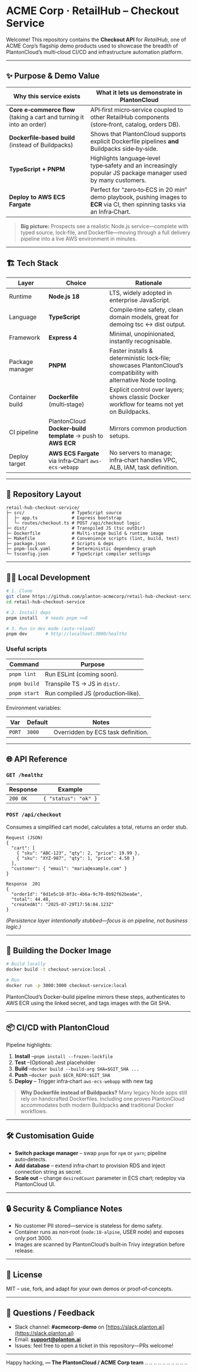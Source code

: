 # ACME Corp · **RetailHub – Checkout Service**

Welcome! This repository contains the **Checkout API** for *RetailHub*, one of ACME Corp’s flagship demo products used
to showcase the breadth of PlantonCloud’s multi‑cloud CI/CD and infrastructure automation platform.

---

## ✨ Purpose & Demo Value

| Why this service exists                                               | What it lets us demonstrate in PlantonCloud                                                                                  |
|-----------------------------------------------------------------------|------------------------------------------------------------------------------------------------------------------------------|
| **Core e‑commerce flow** (taking a cart and turning it into an order) | API‑first micro‑service coupled to other RetailHub components (store‑front, catalog, orders DB).                             |
| **Dockerfile‑based build** (instead of Buildpacks)                    | Shows that PlantonCloud supports explicit Dockerfile pipelines **and** Buildpacks side‑by‑side.                              |
| **TypeScript + PNPM**                                                 | Highlights language‑level type‑safety and an increasingly popular JS package manager used by many customers.                 |
| **Deploy to AWS  ECS  Fargate**                                       | Perfect for “zero‑to‑ECS in 20 min” demo playbook, pushing images to **ECR** via CI, then spinning tasks via an Infra‑Chart. |

> **Big picture:** Prospects see a realistic Node.js service—complete with typed source, lock‑file, and
> Dockerfile—moving through a full delivery pipeline into a live AWS environment in minutes.

---

## 🏗️ Tech  Stack

| Layer           | Choice                                                        | Rationale                                                                                                        |
|-----------------|---------------------------------------------------------------|------------------------------------------------------------------------------------------------------------------|
| Runtime         | **Node.js 18**                                                | LTS, widely adopted in enterprise JavaScript.                                                                    |
| Language        | **TypeScript**                                                | Compile‑time safety, clean domain models, great for demoing tsc ↔ dist output.                                   |
| Framework       | **Express  4**                                                | Minimal, unopinionated, instantly recognisable.                                                                  |
| Package manager | **PNPM**                                                      | Faster installs & deterministic lock‑file; showcases PlantonCloud’s compatibility with alternative Node tooling. |
| Container build | **Dockerfile** (multi‑stage)                                  | Explicit control over layers; shows classic Docker workflow for teams not yet on Buildpacks.                     |
| CI pipeline     | PlantonCloud **Docker‑build template** → push to **AWS  ECR** | Mirrors common production setups.                                                                                |
| Deploy target   | **AWS  ECS  Fargate** via Infra‑Chart `aws-ecs-webapp`        | No servers to manage; infra‑chart handles VPC, ALB, IAM, task definition.                                        |

---

## 🚚 Repository Layout

```
retail-hub-checkout-service/
├─ src/                  # TypeScript source
│  ├─ app.ts             # Express bootstrap
│  └─ routes/checkout.ts # POST /api/checkout logic
├─ dist/                 # Transpiled JS (tsc outDir)
├─ Dockerfile            # Multi-stage build & runtime image
├─ Makefile              # Convenience scripts (lint, build, test)
├─ package.json          # Scripts & deps
├─ pnpm-lock.yaml        # Deterministic dependency graph
└─ tsconfig.json         # TypeScript compiler settings
```

---

## 🧑‍💻 Local Development

```bash
# 1. Clone
git clone https://github.com/planton-acmecorp/retail-hub-checkout-service.git
cd retail-hub-checkout-service

# 2. Install deps
pnpm install   # needs pnpm >=8

# 3. Run in dev mode (auto‑reload)
pnpm dev       # http://localhost:3000/healthz
```

### Useful scripts

| Command      | Purpose                            |
|--------------|------------------------------------|
| `pnpm lint`  | Run ESLint (coming soon).          |
| `pnpm build` | Transpile TS → JS in `dist/`.      |
| `pnpm start` | Run compiled JS (production‑like). |

Environment variables:

| Var    | Default | Notes                              |
|--------|---------|------------------------------------|
| `PORT` | `3000`  | Overridden by ECS task definition. |

---

## 🌐 API Reference

### `GET /healthz`

| Response | Example              |
|----------|----------------------|
| `200 OK` | `{ "status": "ok" }` |

### `POST /api/checkout`

Consumes a simplified cart model, calculates a total, returns an order stub.

```
Request (JSON)
{
  "cart": [
    { "sku": "ABC‑123", "qty": 2, "price": 19.99 },
    { "sku": "XYZ‑987", "qty": 1, "price": 4.50 }
  ],
  "customer": { "email": "maria@example.com" }
}
```

```
Response  201
{
  "orderId": "0d1e5c10‑8f3c‑4b6a‑9c70‑8b92f62bea6e",
  "total": 44.48,
  "createdAt": "2025‑07‑29T17:56:04.123Z"
}
```

*(Persistence layer intentionally stubbed—focus is on pipeline, not business logic.)*

---

## 🐳 Building the Docker Image

```bash
# Build locally
docker build -t checkout-service:local .

# Run
docker run -p 3000:3000 checkout-service:local
```

PlantonCloud’s Docker‑build pipeline mirrors these steps, authenticates to AWS ECR using the linked secret, and tags
images with the Git SHA.

---

## 📦 CI/CD with PlantonCloud

Pipeline highlights:

1. **Install** –`pnpm install --frozen-lockfile`
2. **Test** –(Optional) Jest placeholder
3. **Build** –`docker build --build-arg SHA=$GIT_SHA ...`
4. **Push** –`docker push $ECR_REPO:$GIT_SHA`
5. **Deploy** – Trigger infra‑chart `aws-ecs-webapp` with new tag

> **Why Dockerfile instead of Buildpacks?**
> Many legacy Node apps still rely on handcrafted Dockerfiles. Including one proves PlantonCloud accommodates both
> modern Buildpacks **and** traditional Docker workflows.

---

## 🛠️ Customisation Guide

* **Switch package manager** – swap `pnpm` for `npm` or `yarn`; pipeline auto‑detects.
* **Add database** – extend infra‑chart to provision RDS and inject connection string as secret.
* **Scale out** – change `desiredCount` parameter in ECS chart; redeploy via PlantonCloud UI.

---

## 🔒 Security & Compliance Notes

* No customer PII stored—service is stateless for demo safety.
* Container runs as non‑root (`node:18-alpine`, USER node) and exposes only port 3000.
* Images are scanned by PlantonCloud’s built‑in Trivy integration before release.

---

## 📄 License

MIT – use, fork, and adapt for your own demos or proof‑of‑concepts.

---

## 🙋 Questions / Feedback

* Slack channel: **#acmecorp-demo** on [https://slack.planton.ai](https://slack.planton.ai)
* Email: **[support@planton.ai](mailto:support@planton.ai)**
* Issues: feel free to open a ticket in this repository—PRs welcome!

---

Happy hacking,
**— The PlantonCloud / ACME Corp team**
..
..
..
..
..
..
..
..
..
..
